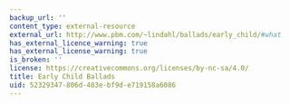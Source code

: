 ```yaml
---
backup_url: ''
content_type: external-resource
external_url: http://www.pbm.com/~lindahl/ballads/early_child/#what
has_external_licence_warning: true
has_external_license_warning: true
is_broken: ''
license: https://creativecommons.org/licenses/by-nc-sa/4.0/
title: Early Child Ballads
uid: 52329347-806d-483e-bf9d-e719158a6086
---
```

